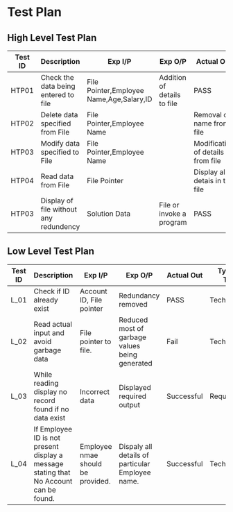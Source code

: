 # Test Plan

## High Level Test Plan

| Test ID | Description | Exp I/P | Exp O/P | Actual Out | Type of Test|
|-|-|-|-|-|-|
| HTP01 | Check the data being entered to file | File Pointer,Employee Name,Age,Salary,ID |  Addition of details to file| PASS | Technical |
| HTP02 | Delete data specified from File | File Pointer,Employee Name |  | Removal of name from file | Technical |
| HTP03 | Modify data specified to File | File Pointer,Employee Name |  | Modification of details from file | Technical |
| HTP04 | Read data from File | File Pointer |  | Display all detais in the file | Technical |
| HTP03 | Display of file without any redundency | Solution Data | File or invoke a program | PASS | Requirement Based|

## Low Level Test Plan

| Test ID | Description | Exp I/P | Exp O/P | Actual Out | Type of Test|
|-|-|-|-|-|-|
| L_01| Check if ID already  exist | Account ID,  File pointer| Redundancy removed        | PASS       | Technical    |
| L_02    | Read actual input and avoid garbage data       | File pointer to  file.                   | Reduced most of garbage values being generated| Fail      | Technical    |
| L_03    | While reading display no record found if no data exist                                | Incorrect data | Displayed required output       | Successful        | Requirement  |
| L_04    | If Employee ID is not  present display a  message stating that  No Account can  be found.   | Employee nmae should  be provided.|  Dispaly all details  of particular  Employee name. | Successful        | Technical    |